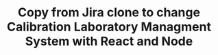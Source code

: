 <h1 align="center">Copy from Jira clone to change Calibration Laboratory Managment System with React and Node</h1>

  
